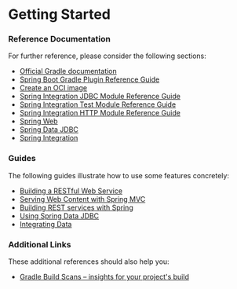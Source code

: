 # Getting Started

### Reference Documentation
For further reference, please consider the following sections:

* [Official Gradle documentation](https://docs.gradle.org)
* [Spring Boot Gradle Plugin Reference Guide](https://docs.spring.io/spring-boot/docs/2.7.5/gradle-plugin/reference/html/)
* [Create an OCI image](https://docs.spring.io/spring-boot/docs/2.7.5/gradle-plugin/reference/html/#build-image)
* [Spring Integration JDBC Module Reference Guide](https://docs.spring.io/spring-integration/reference/html/jdbc.html)
* [Spring Integration Test Module Reference Guide](https://docs.spring.io/spring-integration/reference/html/testing.html)
* [Spring Integration HTTP Module Reference Guide](https://docs.spring.io/spring-integration/reference/html/http.html)
* [Spring Web](https://docs.spring.io/spring-boot/docs/2.7.5/reference/htmlsingle/#web)
* [Spring Data JDBC](https://docs.spring.io/spring-boot/docs/2.7.5/reference/htmlsingle/#data.sql.jdbc)
* [Spring Integration](https://docs.spring.io/spring-boot/docs/2.7.5/reference/htmlsingle/#messaging.spring-integration)

### Guides
The following guides illustrate how to use some features concretely:

* [Building a RESTful Web Service](https://spring.io/guides/gs/rest-service/)
* [Serving Web Content with Spring MVC](https://spring.io/guides/gs/serving-web-content/)
* [Building REST services with Spring](https://spring.io/guides/tutorials/rest/)
* [Using Spring Data JDBC](https://github.com/spring-projects/spring-data-examples/tree/master/jdbc/basics)
* [Integrating Data](https://spring.io/guides/gs/integration/)

### Additional Links
These additional references should also help you:

* [Gradle Build Scans – insights for your project's build](https://scans.gradle.com#gradle)

